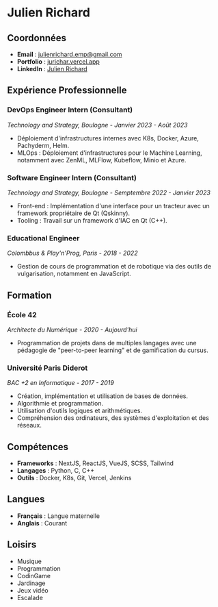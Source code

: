 # Julien Richard

## Coordonnées
- **Email** : [julienrichard.emp@gmail.com](mailto:julienrichard.emp@gmail.com)
- **Portfolio** : [jurichar.vercel.app](https://jurichar.vercel.app)
- **LinkedIn** : [Julien Richard](https://www.linkedin.com/in/julien-rchd/)

## Expérience Professionnelle

### DevOps Engineer Intern (Consultant)
*Technology and Strategy, Boulogne - Janvier 2023 - Août 2023*

- Déploiement d'infrastructures internes avec K8s, Docker, Azure, Pachyderm, Helm.
- MLOps : Déploiement d'infrastructures pour le Machine Learning, notamment avec ZenML, MLFlow, Kubeflow, Minio et Azure.

### Software Engineer Intern (Consultant)
*Technology and Strategy, Boulogne - Semptembre 2022 - Janvier 2023*

- Front-end : Implémentation d'une interface pour un tracteur avec un framework propriétaire de Qt (Qskinny).
- Tooling : Travail sur un framework d'IAC en Qt (C++).

### Educational Engineer
*Colombbus & Play'n'Prog, Paris - 2018 - 2022*

- Gestion de cours de programmation et de robotique via des outils de vulgarisation, notamment en JavaScript.

## Formation

### École 42
*Architecte du Numérique - 2020 - Aujourd'hui*

- Programmation de projets dans de multiples langages avec une pédagogie de "peer-to-peer learning" et de gamification du cursus.

### Université Paris Diderot
*BAC +2 en Informatique - 2017 - 2019*

- Création, implémentation et utilisation de bases de données.
- Algorithmie et programmation.
- Utilisation d'outils logiques et arithmétiques.
- Compréhension des ordinateurs, des systèmes d'exploitation et des réseaux.

## Compétences

- **Frameworks** : NextJS, ReactJS, VueJS, SCSS, Tailwind
- **Langages** : Python, C, C++
- **Outils** : Docker, K8s, Git, Vercel, Jenkins

## Langues

- **Français** : Langue maternelle
- **Anglais** : Courant

## Loisirs

- Musique
- Programmation
- CodinGame
- Jardinage
- Jeux vidéo
- Escalade
